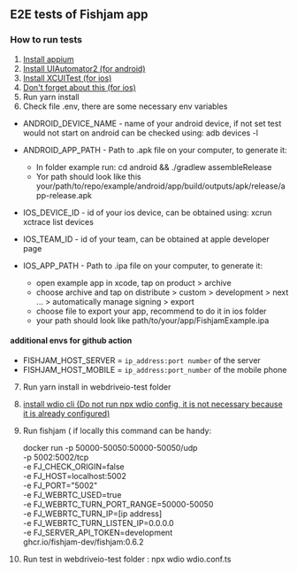## E2E tests of Fishjam app

### How to run tests

1. [Install appium](https://appium.io/docs/en/2.1/quickstart/install/)
2. [Install UIAutomator2 (for android)](https://appium.io/docs/en/2.1/quickstart/uiauto2-driver/)
3. [Install XCUITest (for ios)](https://appium.github.io/appium-xcuitest-driver/5.11/setup/#real-devices)
4. [Don't forget about this (for ios)](https://appium.github.io/appium-xcuitest-driver/5.11/real-device-config/)
5. Run yarn install
6. Check file .env, there are some necessary env variables

- ANDROID_DEVICE_NAME - name of your android device, if not set test would not start on android can be checked using:
  adb devices -l
- ANDROID_APP_PATH - Path to .apk file on your computer, to generate it:

  - In folder example run: cd android && ./gradlew assembleRelease
  - Yor path should look like this your/path/to/repo/example/android/app/build/outputs/apk/release/app-release.apk

- IOS_DEVICE_ID - id of your ios device, can be obtained using: xcrun xctrace list devices
- IOS_TEAM_ID - id of your team, can be obtained at apple developer page
- IOS_APP_PATH - Path to .ipa file on your computer, to generate it:
  - open example app in xcode, tap on product > archive
  - choose archive and tap on distribute > custom > development > next ... > automatically manage signing > export
  - choose file to export your app, recommend to do it in ios folder
  - your path should look like path/to/your/app/FishjamExample.ipa

#### additional envs for github action

- FISHJAM_HOST_SERVER = `ip_address:port number` of the server
- FISHJAM_HOST_MOBILE = `ip_address:port_number` of the mobile phone

7. Run yarn install in webdriveio-test folder
8. [install wdio cli (Do not run npx wdio config, it is not necessary because it is already configured)](https://v6.webdriver.io/docs/clioptions.html)
9. Run fishjam ( if locally this command can be handy:

   docker run -p 50000-50050:50000-50050/udp \
   -p 5002:5002/tcp \
   -e FJ_CHECK_ORIGIN=false \
   -e FJ_HOST=localhost:5002 \
   -e FJ_PORT="5002" \
   -e FJ_WEBRTC_USED=true \
   -e FJ_WEBRTC_TURN_PORT_RANGE=50000-50050 \
   -e FJ_WEBRTC_TURN_IP=[ip address] \
   -e FJ_WEBRTC_TURN_LISTEN_IP=0.0.0.0 \
   -e FJ_SERVER_API_TOKEN=development \
   ghcr.io/fishjam-dev/fishjam:0.6.2

10. Run test in webdriveio-test folder : npx wdio wdio.conf.ts
